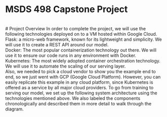 # MSDS 498 Capstone Project
<br />
# Project Overview
In order to complete the project, we will use the following technologies deployed on to a VM hosted within Google Cloud.
<br />
Flask: a micro-web framework, known for its lightweight and simplicity. We will use it to create a REST API around our model.
<br/>
Docker: The most popular containerization technology out there. We will use it to ensure our code runs in any environment with Docker.
<br/>
Kubernetes: The most widely adopted container orchestration technology. We will use it to automate the scaling of our serving layer.
<br/>
Also, we needed to pick a cloud vendor to show you the example end to end, so we just went with GCP (Google Cloud Platform). However, you can easily replicate this example in any cloud platform, since Kubernetes is offered as a service by all major cloud providers.
To go from training to serving our model, we set up the following system architecture using the technologies mentioned above. We also labeled the components chronologically and described them in more detail to walk through the diagram.
